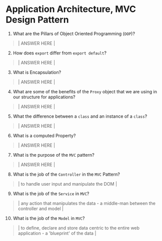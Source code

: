 # Application Architecture, MVC Design Pattern
01. What are the Pillars of Object Oriented Programming (`OOP`)?
  
  > | ANSWER HERE |

02. How does `export` differ from `export default`?
  
  > | ANSWER HERE |

03. What is Encapsulation?
  
  > | ANSWER HERE |

04. What are some of the benefits of the `Proxy` object that we are using in our structure for applications?
  
  > | ANSWER HERE |

05. What the difference between a `class` and an instance of a `class`?
  
  > | ANSWER HERE |

06. What is a computed Property?
  
  > | ANSWER HERE |

07. What is the purpose of the `MVC` pattern?
  
  > | ANSWER HERE |

08. What is the job of the `Controller` in the `MVC` Pattern?
  
  > | to handle user input and manipulate the DOM |

09. What is the job of the `Service` in `MVC`?
  
  > | any action that manipulates the data - a middle-man between the controller and model |

10. What is the job of the `Model` in `MVC`?
  
  > | to define, declare and store data centric to the entire web application - a 'blueprint' of the data |

